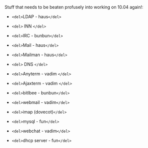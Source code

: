 Stuff that needs to be beaten profusely into working on 10.04 again!:


*  `<del>`LDAP  - haus`</del>`


*  `<del>` INN `</del>`
 

*  `<del>`IRC - bunbun`</del>`
    

*  `<del>`Mail - haus`</del>`


*  `<del>`Mailman - haus`</del>`


*  `<del>` DNS `</del>`


*  `<del>`Anyterm - vadim `</del>`


*  `<del>`Ajaxterm - vadim `</del>`


*  `<del>`bitlbee - bunbun`</del>`


*  `<del>`webmail - vadim`</del>`


*  `<del>`imap (dovecot)`</del>`
 

*  `<del>`mysql - fun`</del>`


*  `<del>`webchat - vadim`</del>`


*  `<del>`dhcp server - fun`</del>`


